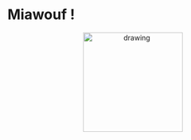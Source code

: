 # Miawouf !

<p align="center">
<img src="https://github.com/christanvt/Miawouf/blob/1630c406d6f56f723efcfd5611e07387126fa8ad/Miawouf/App%20Assets/Simulator%20Screen%20Recording%20-%20iPhone%2011%20Pro%20-%202021-11-04%20at%2017.13.58.gif" alt="drawing" style="width:200px;"/>
  </p>

